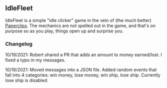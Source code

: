 ## IdleFleet

IdleFleet is a simple "idle clicker" game in the vein of (the much better) [Paperclips](https://www.decisionproblem.com/paperclips/index2.html). The mechanics are not spelled out in the game, and that's on purpose so as you play, things open up and surprise you.

### Changelog

10/19/2021: Robert shared a PR that adds an amount to money earned/lost. I fixed a typo in my messages.

10/19/2021: Moved messages into a JSON file. Added random events that fall into 4 categories: win money, lose money, win ship, lose ship. Currently lose ship is disabled. 
